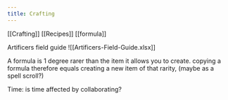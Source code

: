 ---title: Crafting---
[[Crafting]]
[[Recipes]]
[[formula]]

Artificers field guide ![[Artificers-Field-Guide.xlsx]]

A formula is 1 degree rarer than the item it allows you to create.
copying a formula therefore equals creating a new item of that rarity, (maybe as a spell scroll?)

Time: is time affected by collaborating?

